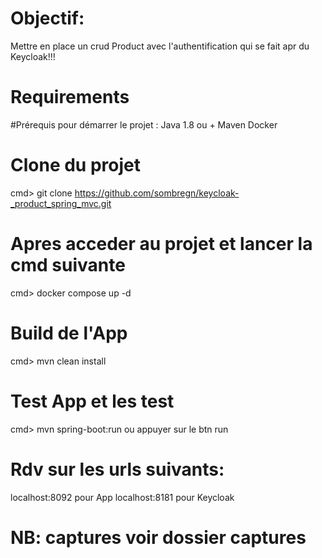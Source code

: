 # Objectif:
Mettre en place un crud Product avec l'authentification qui se fait apr du Keycloak!!!
# Requirements
#Prérequis pour démarrer le projet :
Java 1.8 ou +
Maven 
Docker 

# Clone du projet
cmd> git clone https://github.com/sombregn/keycloak-_product_spring_mvc.git

# Apres acceder au projet et lancer la cmd suivante
cmd> docker compose up -d

# Build de l'App
cmd> mvn clean install

# Test App et les test
cmd> mvn spring-boot:run ou appuyer sur le btn run

# Rdv sur les urls suivants:
localhost:8092 pour App
localhost:8181 pour Keycloak

# NB: captures voir dossier captures
